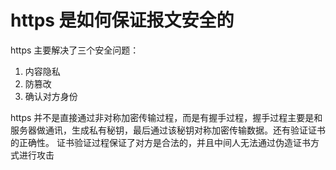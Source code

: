 # https 是如何保证报文安全的

https 主要解决了三个安全问题：

1. 内容隐私
2. 防篡改
3. 确认对方身份

https 并不是直接通过非对称加密传输过程，而是有握手过程，握手过程主要是和服务器做通讯，生成私有秘钥，最后通过该秘钥对称加密传输数据。还有验证证书的正确性。 证书验证过程保证了对方是合法的，并且中间人无法通过伪造证书方式进行攻击
